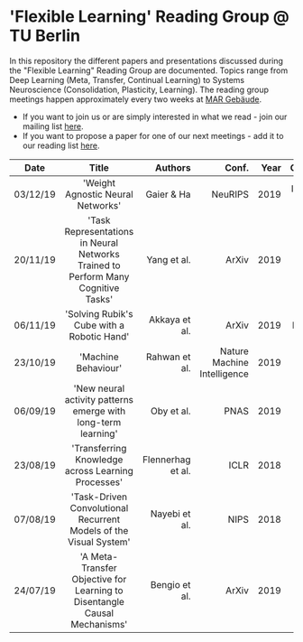 # 'Flexible Learning' Reading Group @ TU Berlin

In this repository the different papers and presentations discussed during the "Flexible Learning" Reading Group are documented. Topics range from Deep Learning (Meta, Transfer, Continual Learning) to Systems Neuroscience (Consolidation, Plasticity, Learning). The reading group meetings happen approximately every two weeks at [MAR Gebäude](https://goo.gl/maps/aP9coNafVW8MJA7g7).

* If you want to join us or are simply interested in what we read - join our mailing list [here](https://lists.tu-berlin.de/mailman/listinfo/ni-flexible.learning).
* If you want to propose a paper for one of our next meetings - add it to our reading list [here](https://docs.google.com/spreadsheets/d/1YsA_bb9qD5uJkutkYLMeKLegpGBgrkzhY4Awhlliyh0/edit?usp=sharing).


| Date  | Title  | Authors  | Conf.  | Year  | Category  | Paper  | Presentation | Presenter |
| ------ |:-------------:| -----:| -----:|  -----:| :-----:|  :-----:| :-----:| :-----:|
| 03/12/19 | 'Weight Agnostic Neural Networks' | Gaier & Ha | NeuRIPS | 2019 | Inductive Biases | [Paper](https://arxiv.org/abs/1906.04358) |[Slides](presentations/08_2019_Gaier.pdf)| Adrian Sieler |
| 20/11/19 | 'Task Representations in Neural Networks Trained to Perform Many Cognitive Tasks' | Yang et al. | ArXiv | 2019 | RNNs | [Paper](https://www.nature.com/articles/s41593-018-0310-2?WT.feed_name=subjects_neuroscience) |[Slides](presentations/07_2019_Yang.pdf)| Filip Vercruysse |
| 06/11/19 | 'Solving Rubik's Cube with a Robotic Hand' | Akkaya et al. | ArXiv | 2019 | Robotics | [Paper](https://arxiv.org/abs/1910.07113) |[Slides](presentations/06_2019_Akkaya.pdf)| Robert Lange|
| 23/10/19 | 'Machine Behaviour' | Rahwan et al. | Nature Machine Intelligence | 2019 | Opinion | [Paper](https://www.nature.com/articles/s41586-019-1138-y) |[Slides](presentations/05_2019_Rahwan.pdf)| Robert Lange|
| 06/09/19 | 'New neural activity patterns emerge with long-term learning' | Oby et al. | PNAS | 2019 | Neuro | [Paper](https://www.pnas.org/content/116/30/15210) |[Slides](presentations/04_2019_Oby.pdf)| Joram Keijser |
| 23/08/19 | 'Transferring Knowledge across Learning Processes' | Flennerhag et al. | ICLR | 2018 | Meta | [Paper](https://arxiv.org/abs/1812.01054) |[Slides](presentations/03_2018_Flennerhag.pdf)| Robert Lange |
| 07/08/19 | 'Task-Driven Convolutional Recurrent Models of the Visual System' | Nayebi et al. | NIPS | 2018 | RNNs | [Paper](https://arxiv.org/abs/1807.00053) |[Slides](presentations/02_2018_Nayebi.pdf)| Robert Lange |
| 24/07/19 | 'A Meta-Transfer Objective for Learning to Disentangle Causal Mechanisms' | Bengio et al. | ArXiv | 2019 | Meta | [Paper](https://arxiv.org/abs/1901.10912) |[Slides](presentations/01_2019_Bengio.pdf)| Robert Lange |

